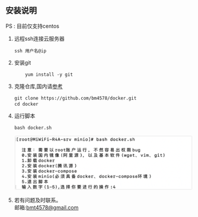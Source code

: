 ## 安装说明

PS : 目前仅支持centos
1. 远程ssh连接云服务器
    ```shell
    ssh 用户名@ip
    ```

2. 安装git
   ```shell
       yum install -y git
   ```
4. 克隆仓库,国内请[参考](https://gitee.com/bmt4578/minio)
    ```shell
    git clone https://github.com/bm4578/docker.git
    cd docker
    ```
5. 运行脚本
    ```shell
    bash docker.sh 
    ```
   ![](https://raw.githubusercontent.com/bm4578/images/master/202212291150005.png)
7. 若有问题及时联系。
   <br>邮箱:bmt4578@gmail.com